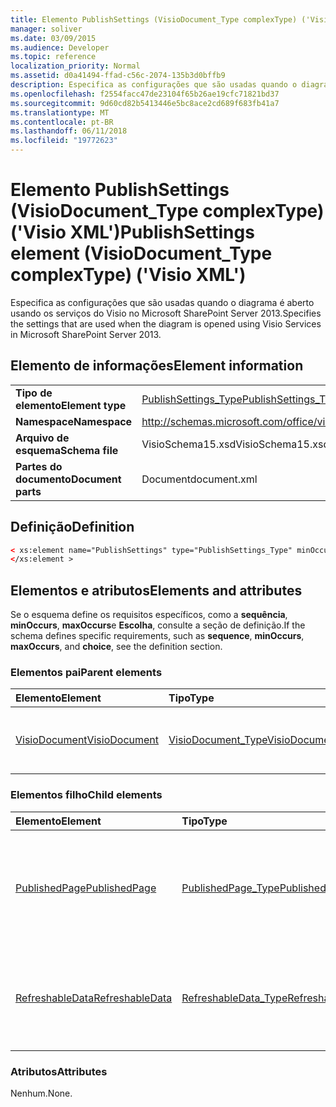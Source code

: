 ```yaml
---
title: Elemento PublishSettings (VisioDocument_Type complexType) ('Visio XML')
manager: soliver
ms.date: 03/09/2015
ms.audience: Developer
ms.topic: reference
localization_priority: Normal
ms.assetid: d0a41494-ffad-c56c-2074-135b3d0bffb9
description: Especifica as configurações que são usadas quando o diagrama é aberto usando os serviços do Visio no Microsoft SharePoint Server 2013.
ms.openlocfilehash: f2554facc47de23104f65b26ae19cfc71821bd37
ms.sourcegitcommit: 9d60cd82b5413446e5bc8ace2cd689f683fb41a7
ms.translationtype: MT
ms.contentlocale: pt-BR
ms.lasthandoff: 06/11/2018
ms.locfileid: "19772623"
---
```

# <a name="publishsettings-element-visiodocumenttype-complextype-visio-xml"></a><span data-ttu-id="24161-103">Elemento PublishSettings (VisioDocument_Type complexType) ('Visio XML')</span><span class="sxs-lookup"><span data-stu-id="24161-103">PublishSettings element (VisioDocument_Type complexType) ('Visio XML')</span></span>

<span data-ttu-id="24161-104">Especifica as configurações que são usadas quando o diagrama é aberto usando os serviços do Visio no Microsoft SharePoint Server 2013.</span><span class="sxs-lookup"><span data-stu-id="24161-104">Specifies the settings that are used when the diagram is opened using Visio Services in Microsoft SharePoint Server 2013.</span></span>
  
## <a name="element-information"></a><span data-ttu-id="24161-105">Elemento de informações</span><span class="sxs-lookup"><span data-stu-id="24161-105">Element information</span></span>

|||
|:-----|:-----|
|<span data-ttu-id="24161-106">**Tipo de elemento**</span><span class="sxs-lookup"><span data-stu-id="24161-106">**Element type**</span></span> <br/> |[<span data-ttu-id="24161-107">PublishSettings_Type</span><span class="sxs-lookup"><span data-stu-id="24161-107">PublishSettings_Type</span></span>](publishsettings_type-complextypevisio-xml.md) <br/> |
|<span data-ttu-id="24161-108">**Namespace**</span><span class="sxs-lookup"><span data-stu-id="24161-108">**Namespace**</span></span> <br/> |http://schemas.microsoft.com/office/visio/2012/main  <br/> |
|<span data-ttu-id="24161-109">**Arquivo de esquema**</span><span class="sxs-lookup"><span data-stu-id="24161-109">**Schema file**</span></span> <br/> |<span data-ttu-id="24161-110">VisioSchema15.xsd</span><span class="sxs-lookup"><span data-stu-id="24161-110">VisioSchema15.xsd</span></span>  <br/> |
|<span data-ttu-id="24161-111">**Partes do documento**</span><span class="sxs-lookup"><span data-stu-id="24161-111">**Document parts**</span></span> <br/> |<span data-ttu-id="24161-112">Document</span><span class="sxs-lookup"><span data-stu-id="24161-112">document.xml</span></span>  <br/> |
   
## <a name="definition"></a><span data-ttu-id="24161-113">Definição</span><span class="sxs-lookup"><span data-stu-id="24161-113">Definition</span></span>

```XML
< xs:element name="PublishSettings" type="PublishSettings_Type" minOccurs="0" maxOccurs="1" >
</xs:element >
```

## <a name="elements-and-attributes"></a><span data-ttu-id="24161-114">Elementos e atributos</span><span class="sxs-lookup"><span data-stu-id="24161-114">Elements and attributes</span></span>

<span data-ttu-id="24161-115">Se o esquema define os requisitos específicos, como a **sequência**, **minOccurs**, **maxOccurs**e **Escolha**, consulte a seção de definição.</span><span class="sxs-lookup"><span data-stu-id="24161-115">If the schema defines specific requirements, such as **sequence**, **minOccurs**, **maxOccurs**, and **choice**, see the definition section.</span></span> 
  
### <a name="parent-elements"></a><span data-ttu-id="24161-116">Elementos pai</span><span class="sxs-lookup"><span data-stu-id="24161-116">Parent elements</span></span>

|<span data-ttu-id="24161-117">**Elemento**</span><span class="sxs-lookup"><span data-stu-id="24161-117">**Element**</span></span>|<span data-ttu-id="24161-118">**Tipo**</span><span class="sxs-lookup"><span data-stu-id="24161-118">**Type**</span></span>|<span data-ttu-id="24161-119">**Descrição**</span><span class="sxs-lookup"><span data-stu-id="24161-119">**Description**</span></span>|
|:-----|:-----|:-----|
|[<span data-ttu-id="24161-120">VisioDocument</span><span class="sxs-lookup"><span data-stu-id="24161-120">VisioDocument</span></span>](visiodocument-elementvisio-xml.md) <br/> |[<span data-ttu-id="24161-121">VisioDocument_Type</span><span class="sxs-lookup"><span data-stu-id="24161-121">VisioDocument_Type</span></span>](visiodocument_type-complextypevisio-xml.md) <br/> |<span data-ttu-id="24161-122">Especifica as propriedades de um desenho.</span><span class="sxs-lookup"><span data-stu-id="24161-122">Specifies properties of a drawing.</span></span>  <br/> |
   
### <a name="child-elements"></a><span data-ttu-id="24161-123">Elementos filho</span><span class="sxs-lookup"><span data-stu-id="24161-123">Child elements</span></span>

|<span data-ttu-id="24161-124">**Elemento**</span><span class="sxs-lookup"><span data-stu-id="24161-124">**Element**</span></span>|<span data-ttu-id="24161-125">**Tipo**</span><span class="sxs-lookup"><span data-stu-id="24161-125">**Type**</span></span>|<span data-ttu-id="24161-126">**Descrição**</span><span class="sxs-lookup"><span data-stu-id="24161-126">**Description**</span></span>|
|:-----|:-----|:-----|
|[<span data-ttu-id="24161-127">PublishedPage</span><span class="sxs-lookup"><span data-stu-id="24161-127">PublishedPage</span></span>](publishedpage-element-publishsettings_type-complextypevisio-xml.md) <br/> |[<span data-ttu-id="24161-128">PublishedPage_Type</span><span class="sxs-lookup"><span data-stu-id="24161-128">PublishedPage_Type</span></span>](publishedpage_type-complextypevisio-xml.md) <br/> |<span data-ttu-id="24161-129">Especifica se uma página de desenho é exibida no navegador usando os serviços do Visio.</span><span class="sxs-lookup"><span data-stu-id="24161-129">Specifies whether a drawing page is viewable in the browser using Visio Services.</span></span>  <br/> |
|[<span data-ttu-id="24161-130">RefreshableData</span><span class="sxs-lookup"><span data-stu-id="24161-130">RefreshableData</span></span>](refreshabledata-element-publishsettings_type-complextypevisio-xml.md) <br/> |[<span data-ttu-id="24161-131">RefreshableData_Type</span><span class="sxs-lookup"><span data-stu-id="24161-131">RefreshableData_Type</span></span>](refreshabledata_type-complextypevisio-xml.md) <br/> |<span data-ttu-id="24161-132">Especifica se um conjunto de registros é atualizável usando os serviços do Visio.</span><span class="sxs-lookup"><span data-stu-id="24161-132">Specifies whether a recordset is refreshable using Visio Services.</span></span>  <br/> |
   
### <a name="attributes"></a><span data-ttu-id="24161-133">Atributos</span><span class="sxs-lookup"><span data-stu-id="24161-133">Attributes</span></span>

<span data-ttu-id="24161-134">Nenhum.</span><span class="sxs-lookup"><span data-stu-id="24161-134">None.</span></span>
  

